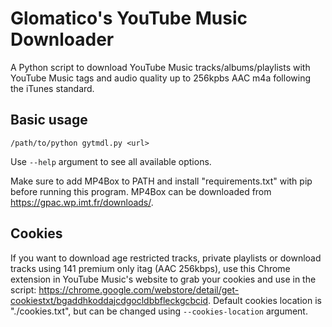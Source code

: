 # Glomatico's YouTube Music Downloader
A Python script to download YouTube Music tracks/albums/playlists with YouTube Music tags and audio quality up to 256kpbs AAC m4a following the iTunes standard.

## Basic usage
```
/path/to/python gytmdl.py <url>
```
Use `--help` argument to see all available options. 

Make sure to add MP4Box to PATH and install "requirements.txt" with pip before running this program. MP4Box can be downloaded from https://gpac.wp.imt.fr/downloads/.

## Cookies
If you want to download age restricted tracks, private playlists or download tracks using 141 premium only itag (AAC 256kbps), use this Chrome extension in YouTube Music's website to grab your cookies and use in the script: https://chrome.google.com/webstore/detail/get-cookiestxt/bgaddhkoddajcdgocldbbfleckgcbcid. Default cookies location is "./cookies.txt", but can be changed using `--cookies-location` argument.
